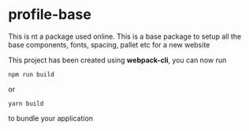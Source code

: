 # profile-base
This is nt a package used online.  This is a base package to setup all the base components, fonts, spacing, pallet etc for a new website

This project has been created using **webpack-cli**, you can now run

```
npm run build
```

or

```
yarn build
```

to bundle your application
